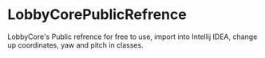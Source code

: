 # LobbyCorePublicRefrence
LobbyCore's Public refrence for free to use, import into Intellij IDEA, change up coordinates, yaw and pitch in classes.
